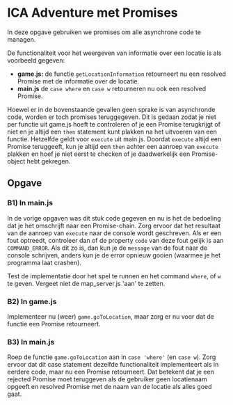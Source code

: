 # ICA Adventure met Promises

In deze opgave gebruiken we promises om alle asynchrone code te managen.

De functionaliteit voor het weergeven van informatie over een locatie is als voorbeeld gegeven:

* **game.js:** de functie `getLocationInformation` retourneert nu een resolved Promise met de informatie over de locatie.
* **main.js** de `case where` en `case w` retourneren nu ook een resolved Promise.

Hoewel er in de bovenstaande gevallen geen sprake is van asynchronde code, worden er toch promises teruggegeven. Dit is gedaan zodat je niet per functie uit game.js hoeft te controleren of je een Promise terugkrijgt of niet en je altijd een `then` statement kunt plakken na het uitvoeren van een functie. Hetzelfde geldt voor `execute` uit main.js. Doordat `execute` altijd een Promise teruggeeft, kun je altijd een `then` achter een aanroep van `execute` plakken en hoef je niet eerst te checken of je daadwerkelijk een Promise-object hebt gekregen. 


## Opgave

### B1) In main.js

In de vorige opgaven was dit stuk code gegeven en nu is het de bedoeling dat je het omschrijft naar een Promise-chain. Zorg ervoor dat het resultaat van de aanroep van `execute` naar de console wordt geschreven. Als er een fout optreedt, controleer dan of de property `code` van deze fout gelijk is aan `COMMAND_ERROR`. Als dit zo is, dan kun je de `message` van de fout naar de console schrijven, anders kun je de error opnieuw gooien (waarmee je het programma laat crashen). 

Test de implementatie door het spel te runnen en het command `where`, of `w` te geven. Vergeet niet de map_server.js 'aan' te zetten.

### B2) In game.js

Implementeer nu (weer) `game.goToLocation`, maar zorg er nu voor dat de functie een Promise retourneert. 

### B3) In main.js

Roep de functie `game.goToLocation` aan in `case 'where'` (en `case w`). Zorg ervoor dat dit case statement dezelfde functionaliteit implementeert als in eerdere code, maar nu een Promise retourneert. Dat betekent dat je een rejected Promise moet teruggeven als de gebruiker geen locatienaam opgeeft en resolved Promise met de naam van de locatie als alles goed gaat.